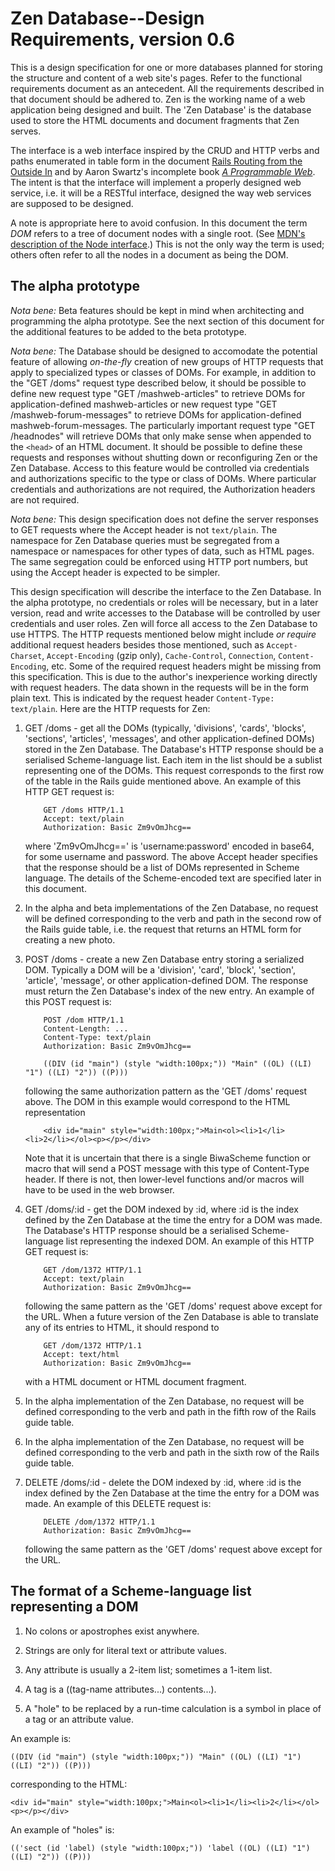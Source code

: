 # Zen Database--Design Requirements, version 0.6

This is a design specification for one or more databases
planned for storing the structure and content of a web site's pages. 
Refer to the functional requirements document as an antecedent.
All the requirements described in that document should be adhered to.
Zen is the working name of a web application being designed and built.
The 'Zen Database' is the database used to store the HTML documents
and document fragments that Zen serves.

The interface is a web interface inspired by
the CRUD and HTTP verbs and paths enumerated in table form in the document
[Rails Routing from the Outside In](https://edgeguides.rubyonrails.org/routing.html)
and by Aaron Swartz's incomplete book 
[*A Programmable
Web*](https://www.morganclaypool.com/doi/pdf/10.2200/S00481ED1V01Y201302WBE005).
The intent is that the interface will implement a properly designed web service,
i.e. it will be a RESTful interface, designed the way web services
are supposed to be designed.

A note is appropriate here to avoid confusion.
In this document the term *DOM* refers to a tree of document nodes with
a single root.
(See
[MDN's description of the Node interface](https://mzl.la/2TrWCR4).)
This is not the only way the term is used; others often refer to all the
nodes in a document as being the DOM.

## The alpha prototype

*Nota bene:* Beta features should be kept in mind when architecting
and programming the alpha prototype. See the next section of this
document for the additional features to be added to the beta prototype.

*Nota bene:* The Database should be designed to accomodate the potential
feature of allowing *on-the-fly* creation of new groups of HTTP requests
that apply to specialized types or classes of DOMs.
For example, in addition to the "GET /doms" request type described below,
it should be possible
to define new request type "GET /mashweb-articles" to retrieve DOMs
for application-defined mashweb-articles
or new request type "GET /mashweb-forum-messages" to retrieve DOMs
for application-defined mashweb-forum-messages.
The particularly important request type "GET /headnodes" will retrieve DOMs
that only make sense when appended to the `<head>` of an HTML document.
It should be possible to define these requests and responses
without shutting down or reconfiguring Zen or the Zen Database.
Access to this feature would be controlled
via credentials and authorizations specific to the type or class of DOMs.
Where particular credentials and authorizations are not required, the
Authorization headers are not required.

*Nota bene:* This design specification does not define the
server responses to GET requests where the Accept header is not `text/plain`.
The namespace for Zen Database queries must be segregated
from a namespace or namespaces for other types of data, such as HTML pages.
The same segregation could be enforced using HTTP port numbers,
but using the Accept header is expected to be simpler.

This design specification will describe the interface to the Zen Database.
In the alpha prototype, no credentials or roles will be necessary,
but in a later version, read and write accesses to the Database
will be controlled by user credentials and user roles.
Zen will force all access to the Zen Database to use HTTPS.
The HTTP requests mentioned below might include *or require* additional
request headers besides those mentioned,
such as `Accept-Charset`, `Accept-Encoding` (gzip only), `Cache-Control`,
`Connection`, `Content-Encoding`, etc.
Some of the required request headers might be missing from this specification.
This is due to the author's inexperience working directly with
request headers.
The data shown in the requests will be in the form plain text.
This is indicated by the request header `Content-Type: text/plain`.
Here are the HTTP requests for Zen:

1. GET /doms - get all the DOMs (typically, 'divisions', 'cards', 'blocks',
'sections', 'articles', 'messages', and other application-defined DOMs)
stored in the Zen Database.
The Database's HTTP response should be a serialised Scheme-language list.
Each item in the list should be a sublist representing one of the DOMs.
This request corresponds to the first row of the table in the Rails guide
mentioned above.
An example of this HTTP GET request is:

	```
        GET /doms HTTP/1.1
        Accept: text/plain
        Authorization: Basic Zm9vOmJhcg==
	```

	where 'Zm9vOmJhcg==' is 'username:password' encoded in base64,
for some username and password.
The above Accept header specifies that the response should be a list of
DOMs represented in Scheme language.
The details of the Scheme-encoded text are specified later in this document.

2. In the alpha and beta implementations of the Zen Database, no request will be defined
corresponding to the verb and path in the second row of the Rails guide table,
i.e. the request that returns an HTML form for creating a new photo.

3. POST /doms - create a new Zen Database entry storing a serialized DOM.
Typically a DOM will be a 'division', 'card', 'block',
'section', 'article', 'message', or other application-defined DOM.
The response must return the Zen Database's index of the new entry.
An example of this POST request is:

	```
        POST /dom HTTP/1.1
        Content-Length: ...
        Content-Type: text/plain
        Authorization: Basic Zm9vOmJhcg==
	
        ((DIV (id "main") (style "width:100px;")) "Main" ((OL) ((LI) "1") ((LI) "2")) ((P)))
	
	```

	following the same authorization pattern as the 'GET /doms' request above.
The DOM in this example would correspond to the HTML representation

	```
        <div id="main" style="width:100px;">Main<ol><li>1</li><li>2</li></ol><p></p></div>
	```

	Note that it is uncertain that there is a single BiwaScheme function or macro
that will send a POST message with this type of Content-Type header.
If there is not, then lower-level functions and/or macros will have to be used
in the web browser.

4. GET /doms/:id - get the DOM indexed by :id,
where :id is the index defined by the Zen Database at the time the entry
for a DOM was made. The Database's HTTP response should be a serialised
Scheme-language list representing the indexed DOM.
An example of this HTTP GET request is:

	```
        GET /dom/1372 HTTP/1.1
        Accept: text/plain
        Authorization: Basic Zm9vOmJhcg==
	```

	following the same pattern as the 'GET /doms' request above
except for the URL.
When a future version of the Zen Database is able to translate any
of its entries to HTML, it should respond to

	```
        GET /dom/1372 HTTP/1.1
        Accept: text/html
        Authorization: Basic Zm9vOmJhcg==
	```

	with a HTML document or HTML document fragment.

5. In the alpha implementation of the Zen Database, no request will be defined
corresponding to the verb and path in the fifth row of the Rails guide table.

6. In the alpha implementation of the Zen Database, no request will be defined
corresponding to the verb and path in the sixth row of the Rails guide table.

7. DELETE /doms/:id - delete the DOM indexed by :id,
where :id is the index defined by the Zen Database at the time the entry
for a DOM was made. An example of this DELETE request is:

	```
        DELETE /dom/1372 HTTP/1.1
        Authorization: Basic Zm9vOmJhcg==
	```

	following the same pattern as the 'GET /doms' request above
except for the URL.

## The format of a Scheme-language list representing a DOM

1. No colons or apostrophes exist anywhere.

2. Strings are only for literal text or attribute values.

3. Any attribute is usually a 2-item list; sometimes a 1-item list.

4. A tag is a ((tag-name attributes...) contents...).

5. A "hole" to be replaced by a run-time calculation is a symbol in place of a tag
or an attribute value.

An example is:

```
((DIV (id "main") (style "width:100px;")) "Main" ((OL) ((LI) "1") ((LI) "2")) ((P)))
```

corresponding to the HTML:

```
<div id="main" style="width:100px;">Main<ol><li>1</li><li>2</li></ol><p></p></div>
```

An example of "holes" is:

```
(('sect (id 'label) (style "width:100px;")) 'label ((OL) ((LI) "1") ((LI) "2")) ((P)))
```
